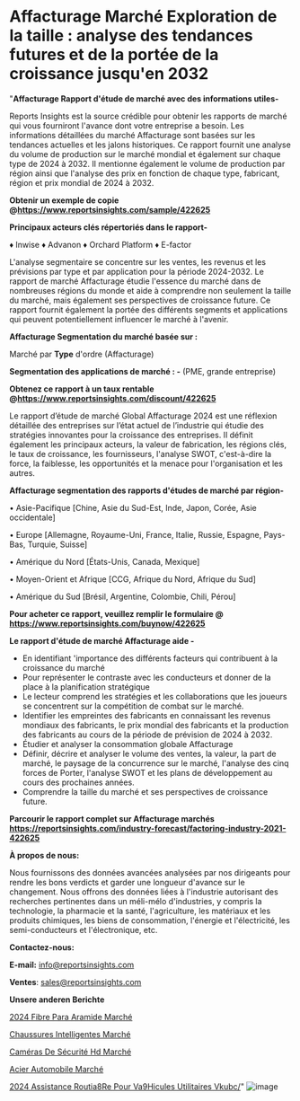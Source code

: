 # Affacturage Marché Exploration de la taille : analyse des tendances futures et de la portée de la croissance jusqu'en 2032

"<strong>Affacturage Rapport d'étude de marché avec des informations utiles-</strong>

Reports Insights est la source crédible pour obtenir les rapports de marché qui vous fourniront l'avance dont votre entreprise a besoin. Les informations détaillées du marché Affacturage sont basées sur les tendances actuelles et les jalons historiques. Ce rapport fournit une analyse du volume de production sur le marché mondial et également sur chaque type de 2024 à 2032. Il mentionne également le volume de production par région ainsi que l'analyse des prix en fonction de chaque type, fabricant, région et prix mondial de 2024 à 2032.

<strong><b>Obtenir un exemple de copie @</b></strong><a href=https://www.reportsinsights.com/sample/422625><strong><b>https://www.reportsinsights.com/sample/422625</b></strong></a>

<b>Principaux acteurs clés répertoriés dans le rapport-</b>

<b> </b>♦ Inwise
♦ Advanon
♦ Orchard Platform
♦ E-factor

L'analyse segmentaire se concentre sur les ventes, les revenus et les prévisions par type et par application pour la période 2024-2032. Le rapport de marché Affacturage étudie l'essence du marché dans de nombreuses régions du monde et aide à comprendre non seulement la taille du marché, mais également ses perspectives de croissance future. Ce rapport fournit également la portée des différents segments et applications qui peuvent potentiellement influencer le marché à l'avenir.

<strong>Affacturage Segmentation du marché basée sur :</strong>

Marché par <strong>Type</strong> d'ordre (Affacturage)

<strong>Segmentation des applications de marché : -</strong> (PME, grande entreprise)

<strong><b>Obtenez ce rapport à un taux rentable @</b></strong><a href=https://www.reportsinsights.com/discount/422625><strong><b>https://www.reportsinsights.com/discount/422625</b></strong></a>

Le rapport d’étude de marché Global Affacturage 2024 est une réflexion détaillée des entreprises sur l’état actuel de l’industrie qui étudie des stratégies innovantes pour la croissance des entreprises. Il définit également les principaux acteurs, la valeur de fabrication, les régions clés, le taux de croissance, les fournisseurs, l'analyse SWOT, c'est-à-dire la force, la faiblesse, les opportunités et la menace pour l'organisation et les autres.

<strong>Affacturage segmentation des rapports d'études de marché par région-</strong>

• Asie-Pacifique [Chine, Asie du Sud-Est, Inde, Japon, Corée, Asie occidentale]

• Europe [Allemagne, Royaume-Uni, France, Italie, Russie, Espagne, Pays-Bas, Turquie, Suisse]

• Amérique du Nord [États-Unis, Canada, Mexique]

• Moyen-Orient et Afrique [CCG, Afrique du Nord, Afrique du Sud]

• Amérique du Sud [Brésil, Argentine, Colombie, Chili, Pérou]

<strong>Pour acheter ce rapport, veuillez remplir le formulaire @   <a href=https://www.reportsinsights.com/buynow/422625>https://www.reportsinsights.com/buynow/422625</a></strong>

<strong>Le rapport d'étude de marché Affacturage aide -</strong>
<ul>
  <li>En identifiant 'importance des différents facteurs qui contribuent à la croissance du marché</li>
  <li>Pour représenter le contraste avec les conducteurs et donner de la place à la planification stratégique</li>
  <li>Le lecteur comprend les stratégies et les collaborations que les joueurs se concentrent sur la compétition de combat sur le marché.</li>
  <li>Identifier les empreintes des fabricants en connaissant les revenus mondiaux des fabricants, le prix mondial des fabricants et la production des fabricants au cours de la période de prévision de 2024 à 2032.</li>
  <li>Étudier et analyser la consommation globale Affacturage</li>
  <li>Définir, décrire et analyser le volume des ventes, la valeur, la part de marché, le paysage de la concurrence sur le marché, l'analyse des cinq forces de Porter, l'analyse SWOT et les plans de développement au cours des prochaines années.</li>
  <li>Comprendre la taille du marché et ses perspectives de croissance future.</li>
</ul>

<strong>Parcourir le rapport complet sur Affacturage marchés <a href=https://reportsinsights.com/industry-forecast/factoring-industry-2021-422625>https://reportsinsights.com/industry-forecast/factoring-industry-2021-422625</a></strong>

<strong>À propos de nous:</strong>

Nous fournissons des données avancées analysées par nos dirigeants pour rendre les bons verdicts et garder une longueur d'avance sur le changement. Nous offrons des données liées à l'industrie autorisant des recherches pertinentes dans un méli-mélo d'industries, y compris la technologie, la pharmacie et la santé, l'agriculture, les matériaux et les produits chimiques, les biens de consommation, l'énergie et l'électricité, les semi-conducteurs et l'électronique, etc.

<strong>Contactez-nous:</strong>

<strong>E-mail:</strong> <a href=mailto:info@reportsinsights.com>info@reportsinsights.com</a>

<strong>Ventes</strong>: <a href=mailto:sales@reportsinsights.com>sales@reportsinsights.com</a>

<strong>Unsere anderen Berichte</strong>

<a href=https://www.linkedin.com/pulse/2024-fibre-para-aramide-march%C3%A9-rapport-wabkc/>2024 Fibre Para Aramide Marché</a>

<a href=https://www.linkedin.com/pulse/chaussures-intelligentes-march%C3%A9-de-la-taille-xujyc/>Chaussures Intelligentes Marché</a>

<a href=https://www.linkedin.com/pulse/caméras-de-sécurité-hd-marchéanalyse-du-rapport-gzbhc/>Caméras De Sécurité Hd Marché</a>

<a href=https://www.linkedin.com/pulse/acier-automobile-march%C3%A9domaines-de-croissance-zvidf/>Acier Automobile Marché</a>

<a href=https://www.linkedin.com/pulse/2024-assistance-routi%C3%A8re-pour-v%C3%A9hicules-utilitaires-vkubc/>2024 Assistance Routia8Re Pour Va9Hicules Utilitaires Vkubc/</a>"
![image](https://github.com/daminid12/RImarket/assets/158430485/c74a15fd-9692-4f39-abf1-6791b77d61d2)
